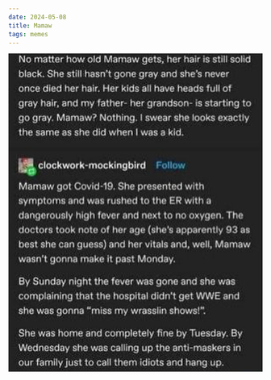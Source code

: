 ```yaml
---
date: 2024-05-08
title: Mamaw
tags: memes
---
```


![mamaw.jpg](https://raw.githubusercontent.com/muneer78/muneer78.github.io/master/images/mamaw.jpg)
